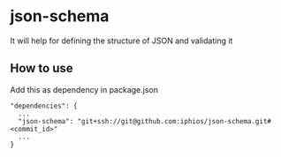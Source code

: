 # json-schema
It will help for defining the structure of JSON and validating it

## How to use
Add this as dependency in package.json

```
"dependencies": {
  ...
  "json-schema": "git+ssh://git@github.com:iphios/json-schema.git#<commit_id>"
  ...
}
```
